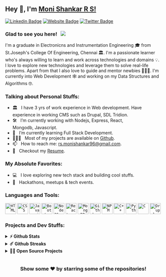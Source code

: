 ## Hey 👋, I'm [Moni Shankar R S!](https://github.com/Moni05)

[![Linkedin Badge](https://img.shields.io/badge/-LinkedIn-0e76a8?style=flat-square&logo=Linkedin&logoColor=white)](https://www.linkedin.com/in/moni-shankar-r-s/)
[![Website Badge](https://img.shields.io/badge/Website-3b5998?style=flat-square&logo=google-chrome&logoColor=white)](https://monishankar-portfolio.herokuapp.com/)
[![Twitter Badge](https://img.shields.io/badge/-Twitter-00acee?style=flat-square&logo=Twitter&logoColor=white)](https://twitter.com/MoniShankar_RS)


### Glad to see you here! &nbsp; ![](https://visitor-badge.glitch.me/badge?page_id=Moni05.Moni05&style=flat-square&color=0088cc)

I'm a graduate in Electronicns and Instrumentation Engineering 🎓 from St.Joseph's College Of Engineering, Chennai 🏛. I'm a passionate learner who's always willing to learn and work across technologies and domains 💡. I love to explore new technologies and leverage them to solve real-life problems. Apart from that I also love to guide and mentor newbies 👨🏻‍💻. I'm currently into Web Development 🕸️ and working on my Data Structures and Algorithms 🤓.


### Talking about Personal Stuffs:

- 🏛️ &nbsp; I have 3 yrs of work experience in Web development. Have experience in working CMS such as Drupal, SDL Tridion.
- 🛠 &nbsp; I’m currently working with Nodejs, Express, React, <br /> Mongodb, Javascript.
- 🚀 &nbsp; I’m currently learning Full Stack Development.
- 👨🏻‍💻 &nbsp; Most of my projects are available on [Github](https://github.com/Moni05).
- 📫 &nbsp; How to reach me: rs.monishankar96@gmail.com.
- 📝 &nbsp; Checkout my [Resume](https://drive.google.com/file/d/1Zcy6LReYb4qxCWhFE5hWFYPXq5kYYFSQ/view).

### My Absolute Favorites:

- 💻 &nbsp; I love exploring new tech stack and building cool stuffs.
- 🍕 &nbsp; Hackathons, meetups & tech events.

### Languages and Tools:

<code><img height="35" src="https://firebasestorage.googleapis.com/v0/b/mern-project-images.appspot.com/o/html-5--v1.png?alt=media&token=58a58181-63ed-4928-9b51-c6896fda15d1" alt="HTML"></code>
<code><img height="35" src="https://firebasestorage.googleapis.com/v0/b/mern-project-images.appspot.com/o/css3.png?alt=media&token=8d666381-6e9b-4e35-84de-1c2f123f6e05" alt="CSS"></code>
<code><img height="35" src="https://firebasestorage.googleapis.com/v0/b/mern-project-images.appspot.com/o/javascript.png?alt=media&token=5c71218c-d549-4d9f-8a3b-52e4e7178ae0" alt="Javascript"></code>
<code><img height="35" src="https://firebasestorage.googleapis.com/v0/b/mern-project-images.appspot.com/o/bootstrap.png?alt=media&token=0eaf0d31-f06e-4795-9e2b-3290c8fff633" alt="Bootstrap"></code>
<code><img height="35" src="https://firebasestorage.googleapis.com/v0/b/mern-project-images.appspot.com/o/nodejs.png?alt=media&token=494e49b2-9678-4939-b616-ca9bc03568a5" alt="Node JS"></code>
<code><img height="35" src="https://firebasestorage.googleapis.com/v0/b/mern-project-images.appspot.com/o/react-native.png?alt=media&token=901e6a2f-2dcc-42ab-ac5f-893cb9a58c71" alt="React"></code>
<code><img height="35" src="https://firebasestorage.googleapis.com/v0/b/mern-project-images.appspot.com/o/rsz-mong2.png?alt=media&token=0306e92d-8ea5-45d0-ad1e-5918be1b3c87" alt="MongoDB"></code>
<code><img height="35" src="https://firebasestorage.googleapis.com/v0/b/mern-project-images.appspot.com/o/github.png?alt=media&token=6f114cdd-af29-4f32-916c-d75628ebf2d0" alt="Github"></code>
<code><img height="35" src="https://firebasestorage.googleapis.com/v0/b/mern-project-images.appspot.com/o/npm.png?alt=media&token=917d0e63-76b1-4112-a881-72f306bf66b1" alt="NPM"></code>
<code><img height="35" src="https://firebasestorage.googleapis.com/v0/b/mern-project-images.appspot.com/o/c%2B%2B.png?alt=media&token=78233858-081d-4031-9ce7-fd9db5af799f" alt="C++"></code>
<code><img height="35" src="https://firebasestorage.googleapis.com/v0/b/mern-project-images.appspot.com/o/python.png?alt=media&token=398786fe-fe08-472c-8245-0044c928f391" alt="Python"></code>
<code><img height="35" src="https://firebasestorage.googleapis.com/v0/b/mern-project-images.appspot.com/o/c.png?alt=media&token=5bc41e91-c526-4be4-8a3d-2f848ba204e6" alt="C"></code>
<code><img height="35" src="https://firebasestorage.googleapis.com/v0/b/mern-project-images.appspot.com/o/drupal.png?alt=media&token=eefb606f-49da-4f53-895a-b75690b74bd0" alt="Drupal"></code>

### Projects and Dev Stuffs:

<details>	
  <summary><b>⚡ Github Stats</b></summary>

  <br />
  <img height="180em" src="https://github-readme-stats.vercel.app/api?username=Moni05&show_icons=true&hide_border=true&&count_private=true&include_all_commits=true" />
  <img height="180em" src="https://github-readme-stats.vercel.app/api/top-langs/?username=Moni05&exclude_repo=KNN-Image-Classification&show_icons=true&hide_border=true&layout=compact&langs_count=8"/>
</details>

<details>	
  <summary><b>☄️ Github Streaks</b></summary>

  <br />
  <img height="180em" src="https://github-readme-streak-stats.herokuapp.com/?user=Moni05&hide_border=true" />
</details>

<details>
  <summary><b>🧑‍🚀 Open Source Projects</b></summary>

  <br />
  <table>
    <thead align="center">
      <tr border: none;>
        <td><b>💻 Projects</b></td>
        <td><b>🌟 Stars</b></td>
        <td><b>🍴 Forks</b></td>
        <td><b>🐛 Issues</b></td>
        <td><b>🔔 Pull Requests</b></td>
        <td><b>👨‍💻 Language</b></td>
	      <td><b>:link: Link</b></td>
      </tr>
    </thead>
    <tbody>
      <tr>
	<td><a href="https://github.com/Moni05/E-commerce-frontend"><b>E-commerce APP</b></a></td>
        <td><img alt="Stars" src="https://img.shields.io/github/stars/Moni05/E-commerce-frontend?style=flat-square&labelColor=343b41"/></td>
        <td><img alt="Forks" src="https://img.shields.io/github/forks/Moni05/E-commerce-frontend?style=flat-square&labelColor=343b41"/></td>
        <td><img alt="Issues" src="https://img.shields.io/github/issues/Moni05/E-commerce-frontend?style=flat-square"/></td>
        <td><img alt="Pull Requests" src="https://img.shields.io/github/issues-pr/Moni05/E-commerce-frontend?style=flat-square"/></td>
        <td><img alt="Language" src="https://img.shields.io/github/languages/top/Moni05/E-commerce-frontend?style=flat-square"/></td>
	<td><a href="https://trusting-bhabha-12e2e0.netlify.app/register"><b>E-commerce APP</b></a></td>
      </tr>
      <tr>
	<td><a href="https://github.com/Moni05/E-commerce-backend"><b>E-commerce Backend API</b></a></td>
        <td><img alt="Stars" src="https://img.shields.io/github/stars/Moni05/E-commerce-backend?style=flat-square&labelColor=343b41"/></td>
        <td><img alt="Forks" src="https://img.shields.io/github/forks/Moni05/E-commerce-backend?style=flat-square&labelColor=343b41"/></td>
        <td><img alt="Issues" src="https://img.shields.io/github/issues/Moni05/E-commerce-backend?style=flat-square"/></td>
        <td><img alt="Pull Requests" src="https://img.shields.io/github/issues-pr/Moni05/E-commerce-backend?style=flat-square"/></td>
        <td><img alt="Language" src="https://img.shields.io/github/languages/top/Moni05/E-commerce-backend?style=flat-square"/></td>
	<td><a href="https://moni-e-commerce-server.herokuapp.com/"><b>E-commerce Backend API</b></a></td>
      </tr>
      <tr>
	<td><a href="https://github.com/Moni05/Netflix-clone-frontend"><b>Netflix Frontend</b></a></td>
        <td><img alt="Stars" src="https://img.shields.io/github/stars/Moni05/Netflix-clone-frontend?style=flat-square&labelColor=343b41"/></td>
        <td><img alt="Forks" src="https://img.shields.io/github/forks/Moni05/Netflix-clone-frontend?style=flat-square&labelColor=343b41"/></td>
        <td><img alt="Issues" src="https://img.shields.io/github/issues/Moni05/Netflix-clone-frontend?style=flat-square"/></td>
        <td><img alt="Pull Requests" src="https://img.shields.io/github/issues-pr/Moni05/Netflix-clone-frontend?style=flat-square"/></td>
        <td><img alt="Language" src="https://img.shields.io/github/languages/top/Moni05/Netflix-clone-frontend?style=flat-square"/></td>
	<td><a href="https://tender-roentgen-1a46a9.netlify.app/login"><b>Netflix Frontend</b></a></td>
      </tr>
      <tr>
	<td><a href="https://github.com/Moni05/Netflix-clone-backend"><b>Netflix Backend API</b></a></td>
        <td><img alt="Stars" src="https://img.shields.io/github/stars/Moni05/Netflix-clone-backend?style=flat-square&labelColor=343b41"/></td>
        <td><img alt="Forks" src="https://img.shields.io/github/forks/Moni05/Netflix-clone-backend?style=flat-square&labelColor=343b41"/></td>
        <td><img alt="Issues" src="https://img.shields.io/github/issues/Moni05/Netflix-clone-backend?style=flat-square"/></td>
        <td><img alt="Pull Requests" src="https://img.shields.io/github/issues-pr/Moni05/Netflix-clone-backend?style=flat-square"/></td>
        <td><img alt="Language" src="https://img.shields.io/github/languages/top/Moni05/Netflix-clone-backend?style=flat-square"/></td>
	<td><a href="https://moni-netflix-server.herokuapp.com/"><b>Netflix Backend API</b></a></td>
      </tr>
      <tr>
	<td><a href="https://github.com/Moni05/Chatapp-frontend"><b>Chat APP</b></a></td>
        <td><img alt="Stars" src="https://img.shields.io/github/stars/Moni05/Chatapp-frontend?style=flat-square&labelColor=343b41"/></td>
        <td><img alt="Forks" src="https://img.shields.io/github/forks/Moni05/Chatapp-frontend?style=flat-square&labelColor=343b41"/></td>
        <td><img alt="Issues" src="https://img.shields.io/github/issues/Moni05/Chatapp-frontend?style=flat-square"/></td>
        <td><img alt="Pull Requests" src="https://img.shields.io/github/issues-pr/Moni05/Chatapp-frontend?style=flat-square"/></td>
        <td><img alt="Language" src="https://img.shields.io/github/languages/top/Moni05/Chatapp-frontend?style=flat-square"/></td>
	<td><a href="https://frosty-brattain-784a4c.netlify.app/"><b>Chat APP</b></a></td>
      </tr>
      <tr>
	<td><a href="https://github.com/Moni05/chatapp-backend"><b>Chat APP Backend API</b></a></td>
        <td><img alt="Stars" src="https://img.shields.io/github/stars/Moni05/chatapp-backend?style=flat-square&labelColor=343b41"/></td>
        <td><img alt="Forks" src="https://img.shields.io/github/forks/Moni05/chatapp-backend?style=flat-square&labelColor=343b41"/></td>
        <td><img alt="Issues" src="https://img.shields.io/github/issues/Moni05/chatapp-backend?style=flat-square"/></td>
        <td><img alt="Pull Requests" src="https://img.shields.io/github/issues-pr/Moni05/chatapp-backend?style=flat-square"/></td>
        <td><img alt="Language" src="https://img.shields.io/github/languages/top/Moni05/chatapp-backend?style=flat-square"/></td>
	<td><a href="https://moni-chatapp-server.herokuapp.com/"><b>Chat APP Server API</b></a></td>
      </tr>
      <tr>
	<td><a href="https://github.com/Moni05/crm-frontend"><b>CRM Ticket APP</b></a></td>
        <td><img alt="Stars" src="https://img.shields.io/github/stars/Moni05/crm-frontend?style=flat-square&labelColor=343b41"/></td>
        <td><img alt="Forks" src="https://img.shields.io/github/forks/Moni05/crm-frontend?style=flat-square&labelColor=343b41"/></td>
        <td><img alt="Issues" src="https://img.shields.io/github/issues/Moni05/crm-frontend?style=flat-square"/></td>
        <td><img alt="Pull Requests" src="https://img.shields.io/github/issues-pr/Moni05/crm-frontend?style=flat-square"/></td>
        <td><img alt="Language" src="https://img.shields.io/github/languages/top/Moni05/crm-frontend?style=flat-square"/></td>
	<td><a href="https://romantic-lumiere-4ce94b.netlify.app/"><b>Chat APP</b></a></td>
      </tr>
      <tr>
	<td><a href="https://github.com/Moni05/crm-backend"><b>CRM Backend API</b></a></td>
        <td><img alt="Stars" src="https://img.shields.io/github/stars/Moni05/crm-backend?style=flat-square&labelColor=343b41"/></td>
        <td><img alt="Forks" src="https://img.shields.io/github/forks/Moni05/crm-backend?style=flat-square&labelColor=343b41"/></td>
        <td><img alt="Issues" src="https://img.shields.io/github/issues/Moni05/crm-backend?style=flat-square"/></td>
        <td><img alt="Pull Requests" src="https://img.shields.io/github/issues-pr/Moni05/crm-backend?style=flat-square"/></td>
        <td><img alt="Language" src="https://img.shields.io/github/languages/top/Moni05/crm-backend?style=flat-square"/></td>
	<td><a href="https://moni-crm-server.herokuapp.com/"><b>CRM Backend API</b></a></td>
      </tr>
    </tbody>
  </table>
  <br />
</details>

#

<div align="center">

### Show some ❤️ by starring some of the repositories!

</div>
